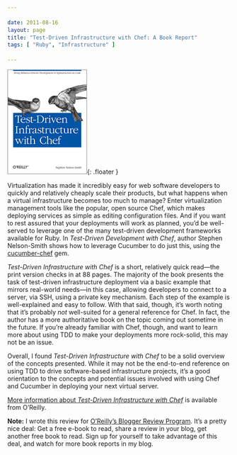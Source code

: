 ```yaml
---

date: 2011-08-16
layout: page
title: "Test-Driven Infrastructure with Chef: A Book Report"
tags: [ "Ruby", "Infrastructure" ]

---
```


![cover](/assets/images/content/chef-cucumber.gif){: .floater }

Virtualization has made it incredibly easy for web software developers
to quickly and relatively cheaply scale their products, but what happens
when a virtual infrastructure becomes too much to manage? Enter
virtualization management tools like the popular, open source Chef,
which makes deploying services as simple as editing configuration files.
And if you want to rest assured that your deployments will work as
planned, you’d be well-served to leverage one of the many test-driven
development frameworks available for Ruby. In *Test-Driven Development
with Chef*, author Stephen Nelson-Smith shows how to leverage Cucumber
to do just this, using the
[cucumber-chef](https://github.com/Atalanta/cucumber-chef) gem.

*Test-Driven Infrastructure with Chef* is a short, relatively quick
read&mdash;the print version checks in at 88 pages. The majority of the
book presents the task of test-driven infrastructure deployment via a
basic example that mirrors real-world needs&mdash;in this case, allowing
developers to connect to a server, via SSH, using a private key
mechanism. Each step of the example is well-explained and easy to
follow. With that said, though, it’s worth noting that it’s probably
*not* well-suited for a general reference for Chef. In fact, the author
has a more authoritative book on the topic coming out sometime in the
future. If you’re already familiar with Chef, though, and want to learn
more about using TDD to make your deployments more rock-solid, this may
not be an issue.

Overall, I found *Test-Driven Infrastructure with Chef* to be a solid
overview of the concepts presented. While it may not be the end-to-end
reference on using TDD to drive software-based infrastructure projects,
it’s a good orientation to the concepts and potential issues involved
with using Chef and Cucumber in deploying your next virtual server.

[More information about *Test-Driven Infrastructure with
Chef*](http://oreilly.com/catalog/9781449304812/) is available from
O’Reilly.

**Note:** I wrote this review for [O’Reilly’s Blogger Review
Program](http://oreilly.com/bloggers/). It’s a pretty nice deal: Get a
free e-book to read, share a review in your blog, get another free book
to read. Sign up for yourself to take advantage of this deal, and watch
for more book reports in my blog.
